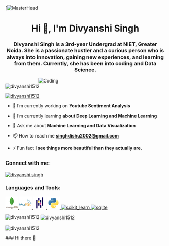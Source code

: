 [![MasterHead](https://media.tenor.com/vGzYl10AFTsAAAAC/discord-banner.gif)
<h1 align="center">Hi 👋, I'm Divyanshi Singh</h1>
<h3 align="center">Divyanshi Singh is a 3rd-year Undergrad at NIET, Greater Noida. She is a passionate hustler and a curious person who is always into innovation, gaining new experiences, and learning from them. Currently, she has been into coding and Data Science.</h3>
<img align="right" alt="Coding" width ="400" src="https://encrypted-tbn0.gstatic.com/images?q=tbn:ANd9GcSA5WMZqZAw2rVwIYcUkZMFFnaxvmY5UN99ag&usqp=CAU">

<p align="left"> <img src="https://komarev.com/ghpvc/?username=divyanshi1512&label=Profile%20views&color=0e75b6&style=flat" alt="divyanshi1512" /> </p>

<p align="left"> <a href="https://github.com/ryo-ma/github-profile-trophy"><img src="https://github-profile-trophy.vercel.app/?username=divyanshi1512" alt="divyanshi1512" /></a> </p>

- 🔭 I’m currently working on **Youtube Sentiment Analysis**

- 🌱 I’m currently learning **about Deep Learning and Machine Learning**

- 💬 Ask me about **Machine Learning and Data Visualization**

- 📫 How to reach me **singhdishu2002@gmail.com**

- ⚡ Fun fact **I see things more beautiful than they actually are.**

<h3 align="left">Connect with me:</h3>
<p align="left">
<a href="https://linkedin.com/in/divyanshi singh" target="blank"><img align="center" src="https://raw.githubusercontent.com/rahuldkjain/github-profile-readme-generator/master/src/images/icons/Social/linked-in-alt.svg" alt="divyanshi singh" height="30" width="40" /></a>
</p>

<h3 align="left">Languages and Tools:</h3>
<p align="left"> <a href="https://www.mongodb.com/" target="_blank" rel="noreferrer"> <img src="https://raw.githubusercontent.com/devicons/devicon/master/icons/mongodb/mongodb-original-wordmark.svg" alt="mongodb" width="40" height="40"/> </a> <a href="https://www.mysql.com/" target="_blank" rel="noreferrer"> <img src="https://raw.githubusercontent.com/devicons/devicon/master/icons/mysql/mysql-original-wordmark.svg" alt="mysql" width="40" height="40"/> </a> <a href="https://pandas.pydata.org/" target="_blank" rel="noreferrer"> <img src="https://raw.githubusercontent.com/devicons/devicon/2ae2a900d2f041da66e950e4d48052658d850630/icons/pandas/pandas-original.svg" alt="pandas" width="40" height="40"/> </a> <a href="https://www.python.org" target="_blank" rel="noreferrer"> <img src="https://raw.githubusercontent.com/devicons/devicon/master/icons/python/python-original.svg" alt="python" width="40" height="40"/> </a> <a href="https://scikit-learn.org/" target="_blank" rel="noreferrer"> <img src="https://upload.wikimedia.org/wikipedia/commons/0/05/Scikit_learn_logo_small.svg" alt="scikit_learn" width="40" height="40"/> </a> <a href="https://www.sqlite.org/" target="_blank" rel="noreferrer"> <img src="https://www.vectorlogo.zone/logos/sqlite/sqlite-icon.svg" alt="sqlite" width="40" height="40"/> </a> </p>

<p><img align="left" src="https://github-readme-stats.vercel.app/api/top-langs?username=divyanshi1512&show_icons=true&locale=en&layout=compact" alt="divyanshi1512" /></p>

<p>&nbsp;<img align="center" src="https://github-readme-stats.vercel.app/api?username=divyanshi1512&show_icons=true&locale=en" alt="divyanshi1512" /></p>

<p><img align="center" src="https://github-readme-streak-stats.herokuapp.com/?user=divyanshi1512&" alt="divyanshi1512" /></p>### Hi there 👋

<!--
**DIVYANSHI1512/DIVYANSHI1512** is a ✨ _special_ ✨ repository because its `README.md` (this file) appears on your GitHub profile.

Here are some ideas to get you started:

- 🔭 I’m currently working on ...
- 🌱 I’m currently learning ...
- 👯 I’m looking to collaborate on ...
- 🤔 I’m looking for help with ...
- 💬 Ask me about ...
- 📫 How to reach me: ...
- 😄 Pronouns: ...
- ⚡ Fun fact: ...
-->
